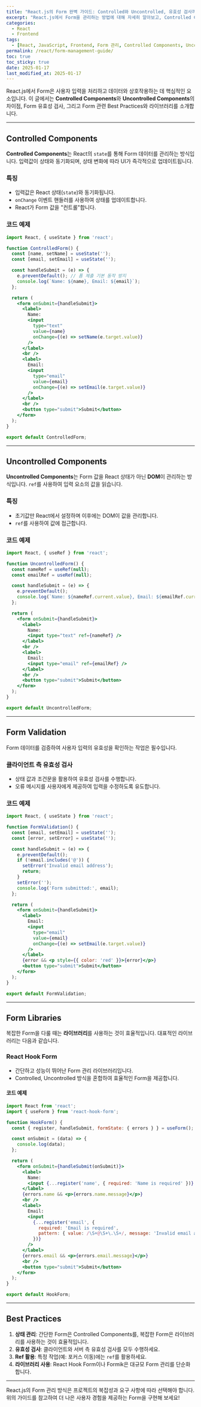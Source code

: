 ```yaml
---
title: "React.js의 Form 완벽 가이드: Controlled와 Uncontrolled, 유효성 검사까지"
excerpt: "React.js에서 Form을 관리하는 방법에 대해 자세히 알아보고, Controlled Components와 Uncontrolled Components, 그리고 유효성 검사와 관련된 코드 예제를 함께 살펴봅니다."
categories:
  - React
  - Frontend
tags:
  - [React, JavaScript, Frontend, Form 관리, Controlled Components, Uncontrolled Components, 유효성 검사]
permalink: /react/form-management-guide/
toc: true
toc_sticky: true
date: 2025-01-17
last_modified_at: 2025-01-17
---
```


React.js에서 Form은 사용자 입력을 처리하고 데이터와 상호작용하는 데 핵심적인 요소입니다. 이 글에서는 **Controlled Components**와 **Uncontrolled Components**의 차이점, Form 유효성 검사, 그리고 Form 관련 Best Practices와 라이브러리를 소개합니다.

---

## Controlled Components
**Controlled Components**는 React의 `state`를 통해 Form 데이터를 관리하는 방식입니다. 입력값이 상태와 동기화되며, 상태 변화에 따라 UI가 즉각적으로 업데이트됩니다.

### 특징
- 입력값은 React 상태(`state`)와 동기화됩니다.
- `onChange` 이벤트 핸들러를 사용하여 상태를 업데이트합니다.
- React가 Form 값을 "컨트롤"합니다.

### 코드 예제
```jsx
import React, { useState } from 'react';

function ControlledForm() {
  const [name, setName] = useState('');
  const [email, setEmail] = useState('');

  const handleSubmit = (e) => {
    e.preventDefault(); // 폼 제출 기본 동작 방지
    console.log(`Name: ${name}, Email: ${email}`);
  };

  return (
    <form onSubmit={handleSubmit}>
      <label>
        Name:
        <input
          type="text"
          value={name}
          onChange={(e) => setName(e.target.value)}
        />
      </label>
      <br />
      <label>
        Email:
        <input
          type="email"
          value={email}
          onChange={(e) => setEmail(e.target.value)}
        />
      </label>
      <br />
      <button type="submit">Submit</button>
    </form>
  );
}

export default ControlledForm;
```

---

## Uncontrolled Components
**Uncontrolled Components**는 Form 값을 React 상태가 아닌 **DOM**이 관리하는 방식입니다. `ref`를 사용하여 입력 요소의 값을 읽습니다.

### 특징
- 초기값만 React에서 설정하며 이후에는 DOM이 값을 관리합니다.
- `ref`를 사용하여 값에 접근합니다.

### 코드 예제
```jsx
import React, { useRef } from 'react';

function UncontrolledForm() {
  const nameRef = useRef(null);
  const emailRef = useRef(null);

  const handleSubmit = (e) => {
    e.preventDefault();
    console.log(`Name: ${nameRef.current.value}, Email: ${emailRef.current.value}`);
  };

  return (
    <form onSubmit={handleSubmit}>
      <label>
        Name:
        <input type="text" ref={nameRef} />
      </label>
      <br />
      <label>
        Email:
        <input type="email" ref={emailRef} />
      </label>
      <br />
      <button type="submit">Submit</button>
    </form>
  );
}

export default UncontrolledForm;
```

---

## Form Validation
Form 데이터를 검증하여 사용자 입력의 유효성을 확인하는 작업은 필수입니다.

### 클라이언트 측 유효성 검사
- 상태 값과 조건문을 활용하여 유효성 검사를 수행합니다.
- 오류 메시지를 사용자에게 제공하여 입력을 수정하도록 유도합니다.

### 코드 예제
```jsx
import React, { useState } from 'react';

function FormValidation() {
  const [email, setEmail] = useState('');
  const [error, setError] = useState('');

  const handleSubmit = (e) => {
    e.preventDefault();
    if (!email.includes('@')) {
      setError('Invalid email address');
      return;
    }
    setError('');
    console.log('Form submitted:', email);
  };

  return (
    <form onSubmit={handleSubmit}>
      <label>
        Email:
        <input
          type="email"
          value={email}
          onChange={(e) => setEmail(e.target.value)}
        />
      </label>
      {error && <p style={{ color: 'red' }}>{error}</p>}
      <button type="submit">Submit</button>
    </form>
  );
}

export default FormValidation;
```

---

## Form Libraries
복잡한 Form을 다룰 때는 **라이브러리**를 사용하는 것이 효율적입니다. 대표적인 라이브러리는 다음과 같습니다.

### React Hook Form
- 간단하고 성능이 뛰어난 Form 관리 라이브러리입니다.
- Controlled, Uncontrolled 방식을 혼합하여 효율적인 Form을 제공합니다.

#### 코드 예제
```jsx
import React from 'react';
import { useForm } from 'react-hook-form';

function HookForm() {
  const { register, handleSubmit, formState: { errors } } = useForm();

  const onSubmit = (data) => {
    console.log(data);
  };

  return (
    <form onSubmit={handleSubmit(onSubmit)}>
      <label>
        Name:
        <input {...register('name', { required: 'Name is required' })} />
      </label>
      {errors.name && <p>{errors.name.message}</p>}
      <br />
      <label>
        Email:
        <input
          {...register('email', {
            required: 'Email is required',
            pattern: { value: /\S+@\S+\.\S+/, message: 'Invalid email address' }
          })}
        />
      </label>
      {errors.email && <p>{errors.email.message}</p>}
      <br />
      <button type="submit">Submit</button>
    </form>
  );
}

export default HookForm;
```

---

## Best Practices
1. **상태 관리**: 간단한 Form은 Controlled Components를, 복잡한 Form은 라이브러리를 사용하는 것이 효율적입니다.
2. **유효성 검사**: 클라이언트와 서버 측 유효성 검사를 모두 수행하세요.
3. **Ref 활용**: 특정 작업(예: 포커스 이동)에는 `ref`를 활용하세요.
4. **라이브러리 사용**: React Hook Form이나 Formik은 대규모 Form 관리를 단순화합니다.

---

React.js의 Form 관리 방식은 프로젝트의 복잡성과 요구 사항에 따라 선택해야 합니다. 위의 가이드를 참고하여 더 나은 사용자 경험을 제공하는 Form을 구현해 보세요!

